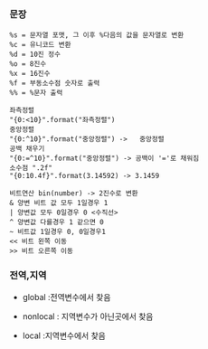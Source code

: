 ### 문장

```
%s = 문자열 포맷, 그 이후 %다음의 값을 문자열로 변환
%c = 유니코드 변환 
%d = 10진 정수
%o = 8진수
%x = 16진수
%f = 부동소수점 숫자로 출력
%% = %문자 출력
```

```
좌측정렬
"{0:<10}".format("좌측정렬")  
중앙정렬
"{0:^10}".format("중앙정렬") ->   중앙정렬   
공백 채우기
"{0:=^10}".format("중앙정렬") -> 공백이 '='로 채워짐
소수점 ".2f"
"{0:10.4f}".format(3.14592) -> 3.1459
```

```
비트연산 bin(number) -> 2진수로 변환
& 양변 비트 값 모두 1일경우 1
| 양변값 모두 0일경우 0 <수직선>
^ 양변값 다를경우 1 같으면 0
~ 비트값 1일경우 0, 0일경우1
<< 비트 왼쪽 이동
>> 비트 오른쪽 이동
```



### 전역,지역

- global :전역변수에서 찾음
- nonlocal : 지역변수가 아닌곳에서 찾음

- local :지역변수에서 찾음